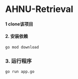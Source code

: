 ﻿# AHNU-Retrieval

#### 1 clone该项目
#### 2. 安装依赖
``` bash
go mod download
```
### 3. 运行程序
``` bash
go run app.go
```
